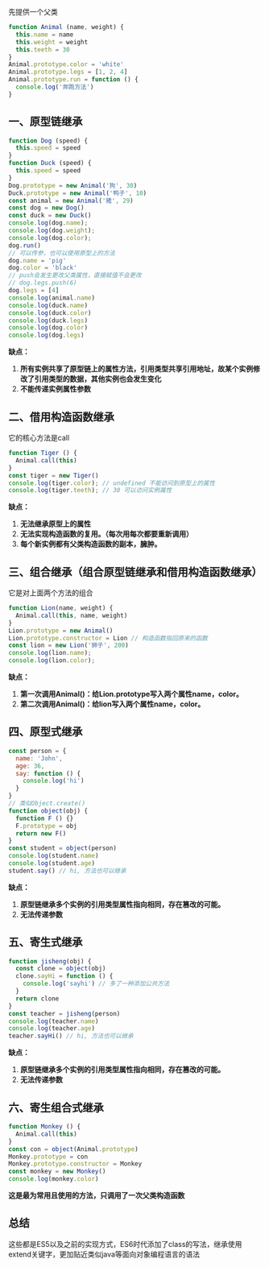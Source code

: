 先提供一个父类
```javascript
function Animal (name, weight) {
  this.name = name
  this.weight = weight
  this.teeth = 30
}
Animal.prototype.color = 'white'
Animal.prototype.legs = [1, 2, 4]
Animal.prototype.run = function () {
  console.log('奔跑方法')
}
```
## 一、原型链继承
```javascript
function Dog (speed) {
  this.speed = speed
}
function Duck (speed) {
  this.speed = speed
}
Dog.prototype = new Animal('狗', 30)
Duck.prototype = new Animal('鸭子', 10)
const animal = new Animal('猪', 29)
const dog = new Dog()
const duck = new Duck()
console.log(dog.name);
console.log(dog.weight);
console.log(dog.color);
dog.run()
// 可以传参，也可以使用原型上的方法
dog.name = 'pig'
dog.color = 'black'
// push会发生更改父类属性，直接赋值不会更改
// dog.legs.push(6)
dog.legs = [4]
console.log(animal.name)
console.log(duck.name)
console.log(duck.color)
console.log(duck.legs)
console.log(dog.color)
console.log(dog.legs)
```


**缺点：**

1. **所有实例共享了原型链上的属性方法，引用类型共享引用地址，故某个实例修改了引用类型的数据，其他实例也会发生变化**
2. **不能传递实例属性参数**
## 二、借用构造函数继承
它的核心方法是call
```javascript
function Tiger () {
  Animal.call(this)
}
const tiger = new Tiger()
console.log(tiger.color); // undefined 不能访问到原型上的属性
console.log(tiger.teeth); // 30 可以访问实例属性
```

**缺点：**

1. **无法继承原型上的属性**
2. **无法实现构造函数的复用。（每次用每次都要重新调用）**
3. **每个新实例都有父类构造函数的副本，臃肿。**
## 三、组合继承（组合原型链继承和借用构造函数继承）
它是对上面两个方法的组合
```javascript
function Lion(name, weight) {
  Animal.call(this, name, weight)
}
Lion.prototype = new Animal()
Lion.prototype.constructor = Lion // 构造函数指回原来的函数
const lion = new Lion('狮子', 200)
console.log(lion.name);
console.log(lion.color);
```

**缺点：**

1. **第一次调用Animal()：给Lion.prototype写入两个属性name，color。**
2. **第二次调用Animal()：给lion写入两个属性name，color。**
## 四、原型式继承
```javascript
const person = {
  name: 'John',
  age: 36,
  say: function () {
    console.log('hi')
  }
}
// 类似Object.create()
function object(obj) {
  function F () {}
  F.prototype = obj
  return new F()
}
const student = object(person)
console.log(student.name)
console.log(student.age)
student.say() // hi, 方法也可以继承
```

**缺点：**

1. **原型链继承多个实例的引用类型属性指向相同，存在篡改的可能。**
2. **无法传递参数**
## 五、寄生式继承
```javascript
function jisheng(obj) {
  const clone = object(obj)
  clone.sayHi = function () {
    console.log('sayhi') // 多了一种添加公共方法
  }
  return clone
}
const teacher = jisheng(person)
console.log(teacher.name)
console.log(teacher.age)
teacher.sayHi() // hi, 方法也可以继承
```

**缺点：**

1. **原型链继承多个实例的引用类型属性指向相同，存在篡改的可能。**
2. **无法传递参数**
## 六、寄生组合式继承
```javascript
function Monkey () {
  Animal.call(this)
}
const con = object(Animal.prototype)
Monkey.prototype = con
Monkey.prototype.constructor = Monkey
const monkey = new Monkey()
console.log(monkey.color)
```

**这是最为常用且使用的方法，只调用了一次父类构造函数**
## 总结
这些都是ES5以及之前的实现方式，ES6时代添加了class的写法，继承使用extend关键字，更加贴近类似java等面向对象编程语言的语法

